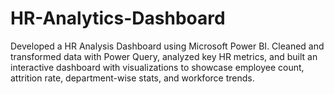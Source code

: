 # HR-Analytics-Dashboard
Developed a HR Analysis Dashboard using Microsoft Power BI. Cleaned and transformed data with Power Query, analyzed key HR metrics, and built an interactive dashboard with visualizations to showcase employee count, attrition rate, department-wise stats, and workforce trends.
